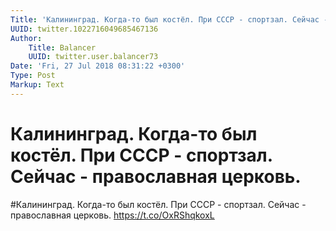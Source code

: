 ```yaml
---
Title: 'Калининград. Когда-то был костёл. При СССР - спортзал. Сейчас - православная церковь.'
UUID: twitter.1022716049685467136
Author:
    Title: Balancer
    UUID: twitter.user.balancer73
Date: 'Fri, 27 Jul 2018 08:31:22 +0300'
Type: Post
Markup: Text
---
```


# Калининград. Когда-то был костёл. При СССР - спортзал. Сейчас - православная церковь.

#Калининград. Когда-то был костёл. При СССР - спортзал.
Сейчас - православная церковь. https://t.co/OxRShqkoxL